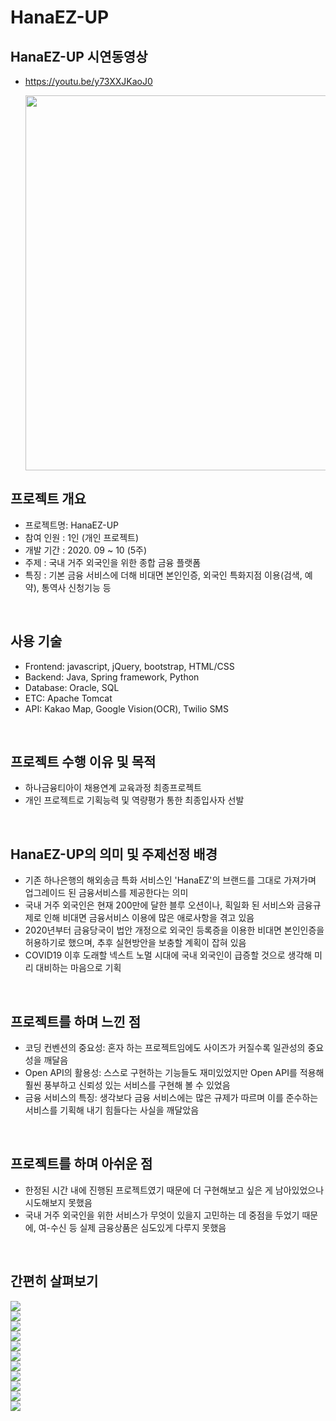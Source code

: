 # HanaEZ-UP


## HanaEZ-UP 시연동영상
- https://youtu.be/y73XXJKaoJ0

   <a target="_blank" rel="noopener noreferrer" href="https://www.youtube.com/embed/y73XXJKaoJ0">
   <img src="YouTube Thumbnail.png" style="width:600px;">
   </a>

## 프로젝트 개요

- 프로젝트명: HanaEZ-UP
- 참여 인원 : 1인 (개인 프로젝트)
- 개발 기간 : 2020. 09 ~ 10 (5주)
- 주제 : 국내 거주 외국인을 위한 종합 금융 플랫폼
- 특징 : 기본 금융 서비스에 더해 비대면 본인인증, 외국인 특화지점 이용(검색, 예약), 통역사 신청기능 등

<br />

## 사용 기술

- Frontend: javascript, jQuery, bootstrap, HTML/CSS
- Backend: Java, Spring framework, Python
- Database: Oracle, SQL
- ETC: Apache Tomcat
- API: Kakao Map, Google Vision(OCR), Twilio SMS

<br />

## 프로젝트 수행 이유 및 목적

- 하나금융티아이 채용연계 교육과정 최종프로젝트
- 개인 프로젝트로 기획능력 및 역량평가 통한 최종입사자 선발

<br />

## HanaEZ-UP의 의미 및 주제선정 배경

- 기존 하나은행의 해외송금 특화 서비스인 'HanaEZ'의 브랜드를 그대로 가져가며 업그레이드 된 금융서비스를 제공한다는 의미
- 국내 거주 외국인은 현재 200만에 달한 블루 오션이나, 획일화 된 서비스와 금융규제로 인해 비대면 금융서비스 이용에 많은 애로사항을 겪고 있음
- 2020년부터 금융당국이 법안 개정으로 외국인 등록증을 이용한 비대면 본인인증을 허용하기로 했으며, 추후 실현방안을 보충할 계획이 잡혀 있음
- COVID19 이후 도래할 넥스트 노멀 시대에 국내 외국인이 급증할 것으로 생각해 미리 대비하는 마음으로 기획

<br />

## 프로젝트를 하며 느낀 점

- 코딩 컨벤션의 중요성: 혼자 하는 프로젝트임에도 사이즈가 커질수록 일관성의 중요성을 깨달음
- Open API의 활용성: 스스로 구현하는 기능들도 재미있었지만 Open API를 적용해 훨씬 풍부하고 신뢰성 있는 서비스를 구현해 볼 수 있었음
- 금융 서비스의 특징: 생각보다 금융 서비스에는 많은 규제가 따르며 이를 준수하는 서비스를 기획해 내기 힘들다는 사실을 깨달았음

<br />

## 프로젝트를 하며 아쉬운 점

- 한정된 시간 내에 진행된 프로젝트였기 때문에 더 구현해보고 싶은 게 남아있었으나 시도해보지 못했음
- 국내 거주 외국인을 위한 서비스가 무엇이 있을지 고민하는 데 중점을 두었기 때문에, 여-수신 등 실제 금융상품은 심도있게 다루지 못했음

<br />


## 간편히 살펴보기
<img src="Slide1.PNG"/><br>
<img src="Slide2.PNG"/><br>
<img src="Slide3.PNG"/><br>
<img src="Slide4.PNG"/><br>
<img src="Slide5.PNG"/><br>
<img src="Slide6.PNG"/><br>
<img src="Slide7.PNG"/><br>
<img src="Slide8.PNG"/><br>
<img src="Slide9.PNG"/><br>
<img src="Slide10.PNG"/><br>
<img src="Slide11.PNG"/><br>

